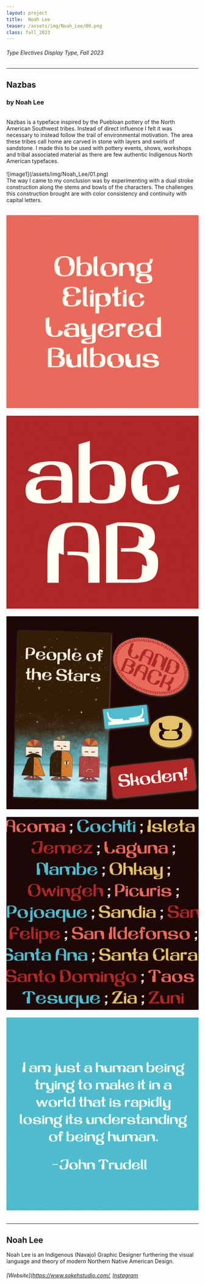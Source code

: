 ```yaml
---
layout: project
title:  Noah Lee
teaser: /assets/img/Noah_Lee/00.png
class: fall_2023
---
```

###### Type Electives Display Type, Fall 2023 ######
---
## Nazbas ##
### by Noah Lee ###

<br>
Nazbas is a typeface inspired by the Puebloan pottery of the North American Southwest tribes. Instead of direct influence I felt it was necessary to instead follow the trail of environmental motivation. The area these tribes call home are carved in stone with layers and swirls of sandstone. I made this to be used with pottery events, shows, workshops and tribal associated material as there are few authentic Indigenous North American typefaces.
<br><br>
![image1](/assets/img/Noah_Lee/01.png)
<br>
The way I came to my conclusion was by experimenting with a dual stroke construction along the stems and bowls of the characters. The challenges this construction brought are with color consistency and continuity with capital letters.
<br><br>

![image2](/assets/img/Noah_Lee/02.png)
<br><br>
![image3](/assets/img/Noah_Lee/03.png)
<br><br>
![image3](/assets/img/Noah_Lee/04.png)
<br><br>
![image3](/assets/img/Noah_Lee/05.png)
<br><br>
![image3](/assets/img/Noah_Lee/06.png)
<br><br>

---
## Noah Lee ##
Noah Lee is an Indigenous (Navajo) Graphic Designer furthering the visual language and theory of modern Northern Native American Design.
###### [Website](https://www.sokehstudio.com/, [Instagram](https://www.instagram.com/sokehstudio) ######

